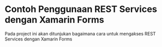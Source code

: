 # Contoh Penggunaan REST Services dengan Xamarin Forms

<p>Pada project ini akan ditunjukan bagaimana cara untuk mengakses REST Services dengan Xamarin Forms</p>

